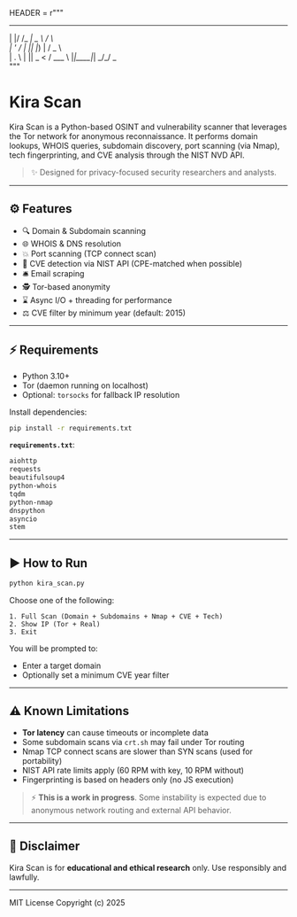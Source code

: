 HEADER = r"""
 _  _____ ____      _    
| |/ /_ _|  _ \    / \   
| ' / | || |_) |  / _ \  
| . \ | ||  _ <  / ___ \ 
|_|\_\___|_| \_\/_/   \_\
"""

# Kira Scan

Kira Scan is a Python-based OSINT and vulnerability scanner that leverages the Tor network for anonymous reconnaissance. It performs domain lookups, WHOIS queries, subdomain discovery, port scanning (via Nmap), tech fingerprinting, and CVE analysis through the NIST NVD API.

> ✨ Designed for privacy-focused security researchers and analysts.

---

## ⚙️ Features

- 🔍 Domain & Subdomain scanning
- 🌐 WHOIS & DNS resolution
- 💥 Port scanning (TCP connect scan)
- 📅 CVE detection via NIST API (CPE-matched when possible)
- 🛎️ Email scraping
- 🕵️ Tor-based anonymity
- ⌛ Async I/O + threading for performance
- ⚖️ CVE filter by minimum year (default: 2015)

---

## ⚡ Requirements

- Python 3.10+
- Tor (daemon running on localhost)
- Optional: `torsocks` for fallback IP resolution

Install dependencies:

```bash
pip install -r requirements.txt
```

**`requirements.txt`**:
```txt
aiohttp
requests
beautifulsoup4
python-whois
tqdm
python-nmap
dnspython
asyncio
stem
```

---

## ▶️ How to Run

```bash
python kira_scan.py
```

Choose one of the following:
```
1. Full Scan (Domain + Subdomains + Nmap + CVE + Tech)
2. Show IP (Tor + Real)
3. Exit
```

You will be prompted to:
- Enter a target domain
- Optionally set a minimum CVE year filter

---

## ⚠️ Known Limitations

- **Tor latency** can cause timeouts or incomplete data
- Some subdomain scans via `crt.sh` may fail under Tor routing
- Nmap TCP connect scans are slower than SYN scans (used for portability)
- NIST API rate limits apply (60 RPM with key, 10 RPM without)
- Fingerprinting is based on headers only (no JS execution)

> ⚡ **This is a work in progress**. Some instability is expected due to anonymous network routing and external API behavior.

---

## 🚫 Disclaimer

Kira Scan is for **educational and ethical research** only. Use responsibly and lawfully.

---

MIT License
Copyright (c) 2025

